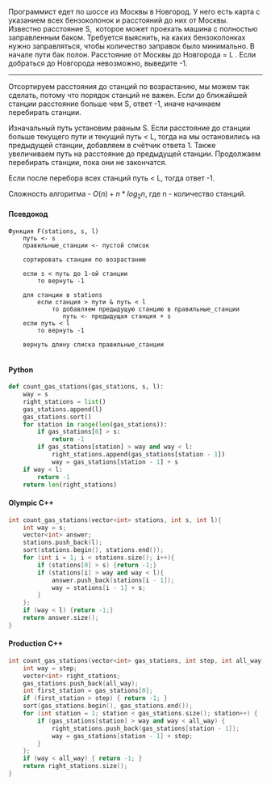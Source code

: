 Программист едет по шоссе из Москвы в Новгород. У него есть карта с указанием всех бензоколонок и расстояний до них от Москвы. Известно расстояние S,  которое может проехать машина с полностью заправленным баком. Требуется выяснить, на каких бензоколонках нужно заправляться, чтобы количество заправок было минимально. В начале пути бак полон. Расстояние от Москвы до Новгорода = L . Если добраться до Новгорода невозможно, выведите -1. 

---

Отсортируем расстояния до станций по возрастанию, мы можем так сделать, потому что порядок станций не важен. 
Если до ближайшей станции расстояние больше чем S, ответ -1, иначе начинаем перебирать станции. 

Изначальный путь установим равным S. 
Если расстояние до станции больше текущего пути и текущий путь < L, тогда на мы остановились на предыдущей станции, добавляем в счётчик ответа 1.
Также увеличиваем путь на расстояние до предыдущей станции.
Продолжаем перебирать станции, пока они не закончатся.

Если после перебора всех станций путь < L, тогда ответ -1.

Сложность алгоритма - $O(n) + n*log_2 n$, где n - количество станций.

#### Псевдокод
```
Функция F(stations, s, l)
	путь <- s
	правильные_станции <- пустой список

	сортировать станции по возрастанию

	если s < путь до 1-ой станции
		то вернуть -1

	для станции в stations
		если станция > пути & путь < l
			то добавляем предыдущую станцию в правильные_станции
			   путь <- предыдущая станция + s
	если путь < l 
		то вернуть -1
		
	вернуть длину списка правильные_станции
	
```
#### Python
```python
def count_gas_stations(gas_stations, s, l):  
    way = s  
    right_stations = list()  
    gas_stations.append(l)  
    gas_stations.sort()  
    for station in range(len(gas_stations)):  
        if gas_stations[0] > s:  
            return -1  
        if gas_stations[station] > way and way < l:  
            right_stations.append(gas_stations[station - 1])  
            way = gas_stations[station - 1] + s
    if way < l:  
        return -1  
    return len(right_stations)
```
#### Olympic C++
```cpp
int count_gas_stations(vector<int> stations, int s, int l){
    int way = s;
    vector<int> answer;
    stations.push_back(l);
    sort(stations.begin(), stations.end());
    for (int i = 1; i < stations.size(); i++){
        if (stations[0] > s) {return -1;}
        if (stations[i] > way and way < l){
            answer.push_back(stations[i - 1]);  
            way = stations[i - 1] + s;
        }
    };
    if (way < l) {return -1;}
    return answer.size();
}

```
#### Production C++
```cpp
int count_gas_stations(vector<int> gas_stations, int step, int all_way) {
    int way = step;
    vector<int> right_stations;
    gas_stations.push_back(all_way);
    int first_station = gas_stations[0];
    if (first_station > step) { return -1; }
    sort(gas_stations.begin(), gas_stations.end());
    for (int station = 1; station < gas_stations.size(); station++) {
        if (gas_stations[station] > way and way < all_way) {
            right_stations.push_back(gas_stations[station - 1]);
            way = gas_stations[station - 1] + step;
        }
    };
    if (way < all_way) { return -1; }
    return right_stations.size();
}
